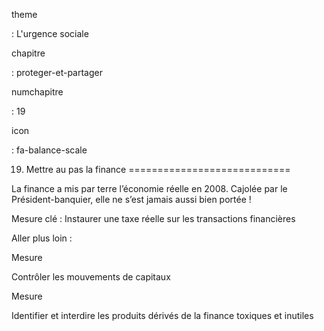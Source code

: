 theme

:   L'urgence sociale

chapitre

:   proteger-et-partager

numchapitre

:   19

icon

:   fa-balance-scale

19. Mettre au pas la finance
============================

<div class="admonition note">

La finance a mis par terre l’économie réelle en 2008. Cajolée par le
Président-banquier, elle ne s’est jamais aussi bien portée !

</div>

Mesure clé : Instaurer une taxe réelle sur les transactions financières

Aller plus loin :

<div class="admonition">

Mesure

Contrôler les mouvements de capitaux

</div>

<div class="admonition">

Mesure

Identifier et interdire les produits dérivés de la finance toxiques et
inutiles

</div>
